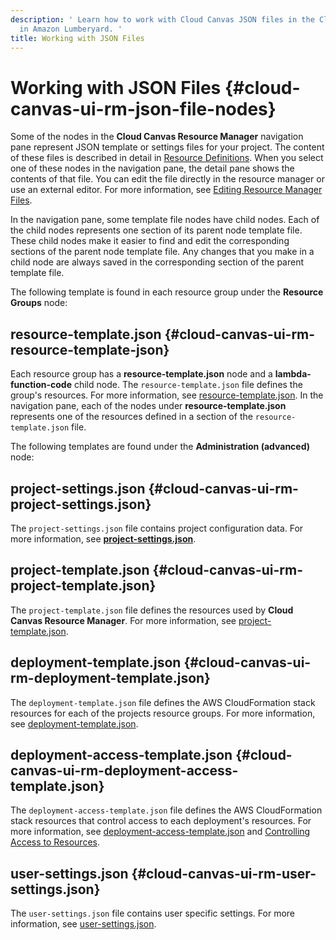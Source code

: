 ```yaml
---
description: ' Learn how to work with Cloud Canvas JSON files in the Cloud Canvas Resource Manager
  in Amazon Lumberyard. '
title: Working with JSON Files
---
```

# Working with JSON Files {#cloud-canvas-ui-rm-json-file-nodes}

Some of the nodes in the **Cloud Canvas Resource Manager** navigation pane represent JSON template or settings files for your project\. The content of these files is described in detail in [Resource Definitions](/docs/userguide/gems/cloud-canvas/resource-definitions.md)\. When you select one of these nodes in the navigation pane, the detail pane shows the contents of that file\. You can edit the file directly in the resource manager or use an external editor\. For more information, see [Editing Resource Manager Files](/docs/userguide/gems/cloud-canvas/ui-rm-text-editing.md)\.

In the navigation pane, some template file nodes have child nodes\. Each of the child nodes represents one section of its parent node template file\. These child nodes make it easier to find and edit the corresponding sections of the parent node template file\. Any changes that you make in a child node are always saved in the corresponding section of the parent template file\.

The following template is found in each resource group under the **Resource Groups** node:

## resource\-template\.json {#cloud-canvas-ui-rm-resource-template-json}

Each resource group has a **resource\-template\.json** node and a **lambda\-function\-code** child node\. The `resource-template.json` file defines the group's resources\. For more information, see [resource\-template\.json](/docs/userguide/gems/cloud-canvas/resource-definitions#cloud-canvas-resource-template)\.  In the navigation pane, each of the nodes under **resource\-template\.json** represents one of the resources defined in a section of the `resource-template.json` file\.

The following templates are found under the **Administration \(advanced\)** node:

## project\-settings\.json {#cloud-canvas-ui-rm-project-settings.json}

The `project-settings.json` file contains project configuration data\. For more information, see [**project\-settings\.json**](/docs/userguide/gems/cloud-canvas/resource-deployments#cloud-canvas-project-settings)\.

## project\-template\.json {#cloud-canvas-ui-rm-project-template.json}

The `project-template.json` file defines the resources used by **Cloud Canvas Resource Manager**\. For more information, see [project\-template\.json](/docs/userguide/gems/cloud-canvas/resource-definitions#cloud-canvas-project-template)\.

## deployment\-template\.json {#cloud-canvas-ui-rm-deployment-template.json}

The `deployment-template.json` file defines the AWS CloudFormation stack resources for each of the projects resource groups\. For more information, see [deployment\-template\.json](/docs/userguide/gems/cloud-canvas/resource-definitions#cloud-canvas-deployment-template)\.

## deployment\-access\-template\.json {#cloud-canvas-ui-rm-deployment-access-template.json}

The `deployment-access-template.json` file defines the AWS CloudFormation stack resources that control access to each deployment's resources\. For more information, see [deployment\-access\-template\.json](/docs/userguide/gems/cloud-canvas/resource-definitions#cloud-canvas-deployment-access-template) and [Controlling Access to Resources](/docs/userguide/gems/cloud-canvas/setting-access-permissions.md)\.

## user\-settings\.json {#cloud-canvas-ui-rm-user-settings.json}

The `user-settings.json` file contains user specific settings\. For more information, see [user\-settings\.json](/docs/userguide/gems/cloud-canvas/resource-definitions#cloud-canvas-user-settings)\.